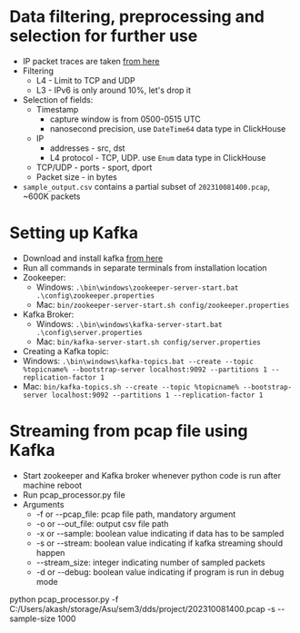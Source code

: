 # Data filtering, preprocessing and selection for further use

- IP packet traces are taken [from here](https://mawi.wide.ad.jp/mawi/samplepoint-F/2023/)
- Filtering
  - L4 - Limit to TCP and UDP
  - L3 - IPv6 is only around 10%, let's drop it
- Selection of fields:
  - Timestamp
    - capture window is from 0500-0515 UTC
    - nanosecond precision, use `DateTime64` data type in ClickHouse
  - IP
    - addresses - src, dst
    - L4 protocol - TCP, UDP. use `Enum` data type in ClickHouse
  - TCP/UDP - ports - sport, dport
  - Packet size - in bytes
- `sample_output.csv` contains a partial subset of `202310081400.pcap`, ~600K packets

# Setting up Kafka
- Download and install kafka [from here](https://kafka.apache.org/downloads)
- Run all commands in separate terminals from installation location
- Zookeeper:
  - Windows: `.\bin\windows\zookeeper-server-start.bat .\config\zookeeper.properties`
  - Mac: `bin/zookeeper-server-start.sh config/zookeeper.properties`
- Kafka Broker:
  - Windows: `.\bin\windows\kafka-server-start.bat .\config\server.properties`
  - Mac: `bin/kafka-server-start.sh config/server.properties`
- Creating a Kafka topic:
- Windows: `.\bin\windows\kafka-topics.bat --create --topic %topicname% --bootstrap-server localhost:9092 --partitions 1 --replication-factor 1`
- Mac: `bin/kafka-topics.sh --create --topic %topicname% --bootstrap-server localhost:9092 --partitions 1 --replication-factor 1`


# Streaming from pcap file using Kafka
- Start zookeeper and Kafka broker whenever python code is run after machine reboot
- Run pcap_processor.py file
- Arguments
  - -f or --pcap_file: pcap file path, mandatory argument
  - -o or --out_file: output csv file path
  - -x or --sample: boolean value indicating if data has to be sampled
  - -s or --stream: boolean value indicating if kafka streaming should happen
  - --stream_size: integer indicating number of sampled packets
  - -d or --debug: boolean value indicating if program is run in debug mode
  

python pcap_processor.py -f C:/Users/akash/storage/Asu/sem3/dds/project/202310081400.pcap -s --sample-size 1000
